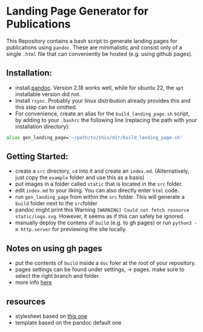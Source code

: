 # Landing Page Generator for Publications 
This Repository contains a bash script to generate landing pages for publications using `pandoc`. These are minimalistic and consist only of a single `.html` file that can conveniently be hosted (e.g. using github pages).

## Installation:
- install [pandoc](https://github.com/jgm/pandoc/releases). Version 2.18 works well, while for ubuntu 22, the `apt` installable version did not.
- Install `rsync`. Probably your linux distribution already provides this and this step can be omitted.
- For convenience, create an alias for the `build_landing_page.sh` script, by adding to your `.bashrc` the following line (replacing the path with your installation directory):
```bash
alias gen_landing_page='~/path/to/this/dir/build_landing_page.sh'
```

## Getting Started:
- create a `src` directory, `cd` into it and create an `index.md`. (Alternatively, just copy the `example` folder and use this as a basis)
- put images in a folder called `static` that is located in the `src` folder.
- edit `index.md` to your liking. You can also directly enter `html` code.
- run `gen_landing_page` from within the `src` folder. This will generate a `build` folder next to the `src`folder
- pandoc might print this Warning `[WARNING] Could not fetch resource static/logo.svg`. However, it seems as if this can safely be ignored.
- manually deploy the contens of `build` (e.g. to gh pages) or run `python3 -m http.server` for previewing the site locally.

## Notes on using gh pages
- put the contents of `build` inside a `doc` foler at the root of your repository.
- pages settings can be found under settings, -> pages. make sure to select the right branch and folder.
- more info [here](https://pages.github.com/)

## resources
- stylesheet based on [this one](https://gist.github.com/killercup/5917178)
- template based on the pandoc default one

